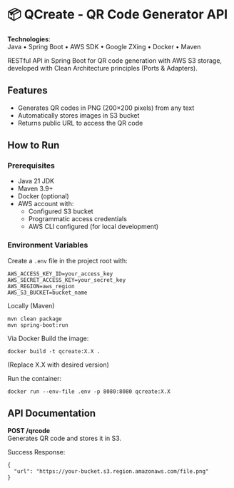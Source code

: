 # 📦 QCreate - QR Code Generator API

**Technologies**:  
Java • Spring Boot • AWS SDK • Google ZXing • Docker • Maven  

RESTful API in Spring Boot for QR code generation with AWS S3 storage, developed with Clean Architecture principles (Ports & Adapters).

## Features
- Generates QR codes in PNG (200×200 pixels) from any text
- Automatically stores images in S3 bucket
- Returns public URL to access the QR code

## How to Run

### Prerequisites
- Java 21 JDK
- Maven 3.9+
- Docker (optional)
- AWS account with:
  - Configured S3 bucket
  - Programmatic access credentials
  - AWS CLI configured (for local development)

### Environment Variables

Create a `.env` file in the project root with:

```
AWS_ACCESS_KEY_ID=your_access_key
AWS_SECRET_ACCESS_KEY=your_secret_key
AWS_REGION=aws_region
AWS_S3_BUCKET=bucket_name
```

Locally (Maven)
```
mvn clean package
mvn spring-boot:run
```

Via Docker
Build the image:

```
docker build -t qcreate:X.X .
```
(Replace X.X with desired version)

Run the container:

```
docker run --env-file .env -p 8080:8080 qcreate:X.X
```

##  API Documentation

<b>POST /qrcode</b></br>
Generates QR code and stores it in S3.

Success Response:

```
{
  "url": "https://your-bucket.s3.region.amazonaws.com/file.png"
}
```

